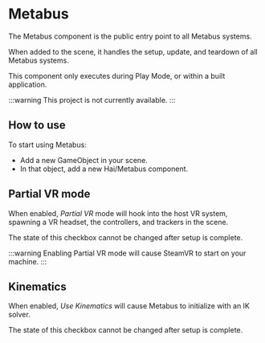 ﻿# Metabus

The Metabus component is the public entry point to all Metabus systems.

When added to the scene, it handles the setup, update, and teardown of all Metabus systems.

This component only executes during Play Mode, or within a built application.

:::warning
This project is not currently available.
:::

## How to use

To start using Metabus:

- Add a new GameObject in your scene.
- In that object, add a new Hai/Metabus component.

## Partial VR mode

When enabled, *Partial VR* mode will hook into the host VR system, spawning a VR headset,
the controllers, and trackers in the scene.

The state of this checkbox cannot be changed after setup is complete.

:::warning
Enabling Partial VR mode will cause SteamVR to start on your machine.
:::

## Kinematics

When enabled, *Use Kinematics* will cause Metabus to initialize with an IK solver.

The state of this checkbox cannot be changed after setup is complete.
